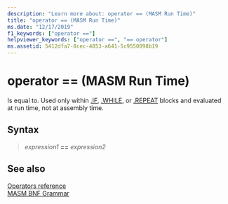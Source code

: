```yaml
---
description: "Learn more about: operator == (MASM Run Time)"
title: "operator == (MASM Run Time)"
ms.date: "12/17/2019"
f1_keywords: ["operator =="]
helpviewer_keywords: ["operator ==", "== operator"]
ms.assetid: 5412dfa7-8cec-4853-a641-5c9550098b19
---
```

# operator == (MASM Run Time)

Is equal to. Used only within [.IF](dot-if.md), [.WHILE](dot-while.md), or [.REPEAT](dot-repeat.md) blocks and evaluated at run time, not at assembly time.

## Syntax

> *expression1* **==** *expression2*

## See also

[Operators reference](operators-reference.md)\
[MASM BNF Grammar](masm-bnf-grammar.md)
